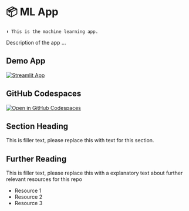 # 📦 ML App

```
⬆️ This is the machine learning app.
```

Description of the app ...

## Demo App

[![Streamlit App](https://static.streamlit.io/badges/streamlit_badge_black_white.svg)](https://ml-project.streamlit.app/)

## GitHub Codespaces

[![Open in GitHub Codespaces](https://github.com/codespaces/badge.svg)](https://codespaces.new/streamlit/app-starter-kit?quickstart=1)

## Section Heading

This is filler text, please replace this with text for this section.

## Further Reading

This is filler text, please replace this with a explanatory text about further relevant resources for this repo
- Resource 1
- Resource 2
- Resource 3
